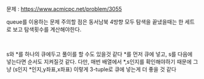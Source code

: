 문제 : https://www.acmicpc.net/problem/3055


queue를 이용하는 문제
주의할 점은 동서남북 4방향 모두 탐색을 끝냈을때는 한 세트로 보고 탐색횟수를 계산해야한다.


<br>

s와 *를 하나의 큐에두고 풀이를 할 수도 있을것 같다
*를 먼저 큐에 넣고, s를 다음에 넣는다면 순서도 지켜질것 같다.
다만, 매번 배열에서 *,s인지를 확인해야하기 때문에 그냥 (s인지 *인지,y좌표,x좌표) 이렇게 3-tuple로 큐에 넣는게 더 좋을 것 같다